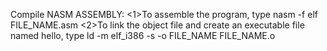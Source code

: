 Compile NASM ASSEMBLY:
<1>To assemble the program, type nasm -f elf FILE_NAME.asm
<2>To link the object file and create an executable file named hello, type ld -m elf_i386 -s -o FILE_NAME FILE_NAME.o
